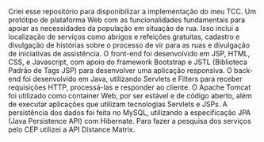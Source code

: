 Criei esse repositório para disponibilizar a implementação do meu TCC. Um protótipo de plataforma Web com as funcionalidades fundamentais para apoiar as necessidades da população em situação de rua. Isso inclui a localização de serviços como abrigos e refeições gratuitas, cadastro e divulgação de histórias sobre o processo de vir para as ruas e divulgação de iniciativas de assistência. O front-end foi desenvolvido em JSP, HTML, CSS, e Javascript, com apoio do framework Bootstrap e JSTL (Biblioteca Padrão de Tags JSP) para desenvolver uma aplicação responsiva. O back-end foi desenvolvido em Java, utilizando Servlets e Filters para receber requisições HTTP, processá-las e responder ao cliente. O Apache Tomcat foi utilizado como container Web, por ser estável e de código aberto, além de executar aplicações que utilizam tecnologias Servlets e JSPs. A persistência dos dados foi feita no MySQL, utilizando a especificação JPA (Java Persistence API) com Hibernate. Para fazer a pesquisa dos serviços pelo CEP utilizei a API Distance Matrix. 
